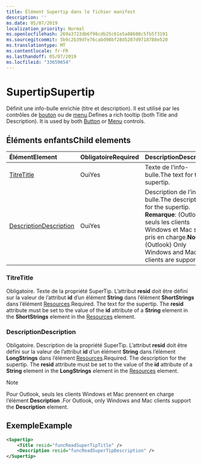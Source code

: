 ```yaml
---
title: Élément Supertip dans le fichier manifest
description: ''
ms.date: 05/07/2019
localization_priority: Normal
ms.openlocfilehash: 269a3723db6f98cdb25c61e5a88608c5fb5f3191
ms.sourcegitcommit: 5b9c2b39dfe76cabd98bf28d5287d9718788e520
ms.translationtype: MT
ms.contentlocale: fr-FR
ms.lasthandoff: 05/07/2019
ms.locfileid: "33659654"
---
```

# <a name="supertip"></a><span data-ttu-id="79624-102">Supertip</span><span class="sxs-lookup"><span data-stu-id="79624-102">Supertip</span></span>

<span data-ttu-id="79624-p101">Définit une info-bulle enrichie (titre et description). Il est utilisé par les contrôles de [bouton](control.md#button-control) ou de [menu](control.md#menu-dropdown-button-controls).</span><span class="sxs-lookup"><span data-stu-id="79624-p101">Defines a rich tooltip (both Title and Description). It is used by both [Button](control.md#button-control) or [Menu](control.md#menu-dropdown-button-controls)  controls.</span></span>

## <a name="child-elements"></a><span data-ttu-id="79624-105">Éléments enfants</span><span class="sxs-lookup"><span data-stu-id="79624-105">Child elements</span></span>

|  <span data-ttu-id="79624-106">Élément</span><span class="sxs-lookup"><span data-stu-id="79624-106">Element</span></span> |  <span data-ttu-id="79624-107">Obligatoire</span><span class="sxs-lookup"><span data-stu-id="79624-107">Required</span></span>  |  <span data-ttu-id="79624-108">Description</span><span class="sxs-lookup"><span data-stu-id="79624-108">Description</span></span>  |
|:-----|:-----|:-----|
| [<span data-ttu-id="79624-109">Titre</span><span class="sxs-lookup"><span data-stu-id="79624-109">Title</span></span>](#title) | <span data-ttu-id="79624-110">Oui</span><span class="sxs-lookup"><span data-stu-id="79624-110">Yes</span></span> | <span data-ttu-id="79624-111">Texte de l’info-bulle.</span><span class="sxs-lookup"><span data-stu-id="79624-111">The text for the supertip.</span></span> |
| [<span data-ttu-id="79624-112">Description</span><span class="sxs-lookup"><span data-stu-id="79624-112">Description</span></span>](#description) | <span data-ttu-id="79624-113">Oui</span><span class="sxs-lookup"><span data-stu-id="79624-113">Yes</span></span> | <span data-ttu-id="79624-114">Description de l’info-bulle.</span><span class="sxs-lookup"><span data-stu-id="79624-114">The description for the supertip.</span></span><br><span data-ttu-id="79624-115">**Remarque**: (Outlook) seuls les clients Windows et Mac sont pris en charge.</span><span class="sxs-lookup"><span data-stu-id="79624-115">**Note**: (Outlook) Only Windows and Mac clients are supported.</span></span> |

### <a name="title"></a><span data-ttu-id="79624-116">Titre</span><span class="sxs-lookup"><span data-stu-id="79624-116">Title</span></span>

<span data-ttu-id="79624-p102">Obligatoire. Texte de la propriété SuperTip. L’attribut  **resid** doit être défini sur la valeur de l’attribut **id** d’un élément **String** dans l’élément **ShortStrings** dans l’élément [Resources](resources.md).</span><span class="sxs-lookup"><span data-stu-id="79624-p102">Required. The text for the supertip. The  **resid** attribute must be set to the value of the **id** attribute of a **String** element in the **ShortStrings** element in the [Resources](resources.md) element.</span></span>

### <a name="description"></a><span data-ttu-id="79624-120">Description</span><span class="sxs-lookup"><span data-stu-id="79624-120">Description</span></span>

<span data-ttu-id="79624-p103">Obligatoire. Description de la propriété SuperTip. L’attribut  **resid** doit être défini sur la valeur de l’attribut **id** d’un élément **String** dans l’élément **LongStrings** dans l’élément [Resources](resources.md).</span><span class="sxs-lookup"><span data-stu-id="79624-p103">Required. The description for the supertip. The  **resid** attribute must be set to the value of the **id** attribute of a **String** element in the **LongStrings** element in the [Resources](resources.md) element.</span></span>

> [!NOTE]
> <span data-ttu-id="79624-124">Pour Outlook, seuls les clients Windows et Mac prennent en charge l’élément **Description** .</span><span class="sxs-lookup"><span data-stu-id="79624-124">For Outlook, only Windows and Mac clients support the **Description** element.</span></span>

## <a name="example"></a><span data-ttu-id="79624-125">Exemple</span><span class="sxs-lookup"><span data-stu-id="79624-125">Example</span></span>

```xml
<Supertip>
    <Title resid="funcReadSuperTipTitle" />
    <Description resid="funcReadSuperTipDescription" />
</Supertip>
```
